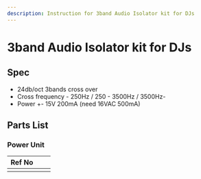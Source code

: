 ```yaml
---
description: Instruction for 3band Audio Isolator kit for DJs
---
```


# 3band Audio Isolator kit for DJs

## Spec

* 24db/oct 3bands cross over
* Cross frequency - 250Hz / 250 - 3500Hz / 3500Hz-
* Power +- 15V 200mA \(need 16VAC 500mA\)

## Parts List

### Power Unit

| Ref No |  |  |
| :--- | :--- | :--- |
|  |  |  |



